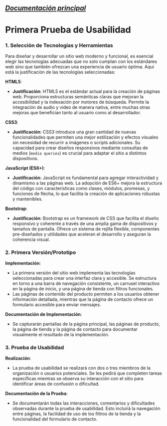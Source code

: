 _[Documentación principal](/Documentacion.md)_
---


# Primera Prueba de Usabilidad

### 1. Selección de Tecnologías y Herramientas

Para diseñar y desarrollar un sitio web moderno y funcional, es esencial elegir las tecnologías adecuadas que no solo cumplan con los estándares web sino que también ofrezcan una experiencia de usuario óptima. Aquí está la justificación de las tecnologías seleccionadas:

**HTML5**:
- **Justificación**: HTML5 es el estándar actual para la creación de páginas web. Proporciona estructuras semánticas claras que mejoran la accesibilidad y la indexación por motores de búsqueda. Permite la integración de audio y video de manera nativa, entre muchas otras mejoras que benefician tanto al usuario como al desarrollador.

**CSS3**:
- **Justificación**: CSS3 introduce una gran cantidad de nuevas funcionalidades que permiten una mejor estilización y efectos visuales sin necesidad de recurrir a imágenes o scripts adicionales. Su capacidad para crear diseños responsivos mediante consultas de medios (`media queries`) es crucial para adaptar el sitio a distintos dispositivos.

**JavaScript (ES6+)**:
- **Justificación**: JavaScript es fundamental para agregar interactividad y dinamismo a las páginas web. La adopción de ES6+ mejora la estructura del código con características como clases, módulos, promesas, y funciones de flecha, lo que facilita la creación de aplicaciones robustas y mantenibles.

**Bootstrap**:
- **Justificación**: Bootstrap es un framework de CSS que facilita el diseño responsivo y coherente a través de una amplia gama de dispositivos y tamaños de pantalla. Ofrece un sistema de rejilla flexible, componentes pre-diseñados y utilidades que aceleran el desarrollo y aseguran la coherencia visual.

### 2. Primera Versión/Prototipo

**Implementación**:
- La primera versión del sitio web implementa las tecnologías seleccionadas para crear una interfaz clara y accesible. Se estructura en torno a una barra de navegación consistente, un carrusel interactivo en la página de inicio, y una página de tienda con filtros funcionales.
- Las páginas de contenido del producto permiten a los usuarios obtener información detallada, mientras que la página de contacto ofrece un formulario accesible para enviar mensajes.

**Documentación de Implementación**:
- Se capturarán pantallas de la página principal, las páginas de producto, la página de tienda y la página de contacto para documentar visualmente el resultado de la implementación.

### 3. Prueba de Usabilidad

**Realización**:
- La prueba de usabilidad se realizará con dos o tres miembros de la organización o usuarios potenciales. Se les pedirá que completen tareas específicas mientras se observa su interacción con el sitio para identificar áreas de confusión o dificultad.

**Documentación de la Prueba**:
- Se documentarán todas las interacciones, comentarios y dificultades observadas durante la prueba de usabilidad. Esto incluirá la navegación entre páginas, la facilidad de uso de los filtros de la tienda y la funcionalidad del formulario de contacto.


